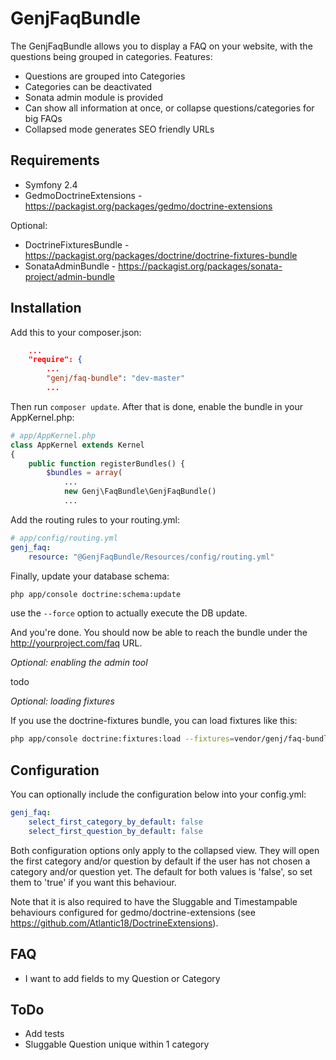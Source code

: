 # GenjFaqBundle

The GenjFaqBundle allows you to display a FAQ on your website, with the questions being grouped in categories. Features:

* Questions are grouped into Categories
* Categories can be deactivated
* Sonata admin module is provided
* Can show all information at once, or collapse questions/categories for big FAQs
* Collapsed mode generates SEO friendly URLs



## Requirements

* Symfony 2.4
* GedmoDoctrineExtensions - https://packagist.org/packages/gedmo/doctrine-extensions

Optional:

* DoctrineFixturesBundle - https://packagist.org/packages/doctrine/doctrine-fixtures-bundle
* SonataAdminBundle - https://packagist.org/packages/sonata-project/admin-bundle



## Installation

Add this to your composer.json:

```json
    ...
    "require": {
        ...
        "genj/faq-bundle": "dev-master"
        ...
```

Then run `composer update`. After that is done, enable the bundle in your AppKernel.php:

```php
# app/AppKernel.php
class AppKernel extends Kernel
{
    public function registerBundles() {
        $bundles = array(
            ...
            new Genj\FaqBundle\GenjFaqBundle()
            ...
```

Add the routing rules to your routing.yml:

```yml
# app/config/routing.yml
genj_faq:
    resource: "@GenjFaqBundle/Resources/config/routing.yml"
```

Finally, update your database schema:

```bash
php app/console doctrine:schema:update
```

use the ```--force``` option to actually execute the DB update.

And you're done. You should now be able to reach the bundle under the http://yourproject.com/faq URL.

*Optional: enabling the admin tool*

todo

*Optional: loading fixtures*

If you use the doctrine-fixtures bundle, you can load fixtures like this:

```bash
php app/console doctrine:fixtures:load --fixtures=vendor/genj/faq-bundle/Genj/FaqBundle/DataFixtures
```


## Configuration

You can optionally include the configuration below into your config.yml:

```yml
genj_faq:
    select_first_category_by_default: false
    select_first_question_by_default: false
```

Both configuration options only apply to the collapsed view. They will open the first category and/or question by
default if the user has not chosen a category and/or question yet. The default for both values is 'false', so set them
to 'true' if you want this behaviour.

Note that it is also required to have the Sluggable and Timestampable behaviours configured for
gedmo/doctrine-extensions (see https://github.com/Atlantic18/DoctrineExtensions).


## FAQ

* I want to add fields to my Question or Category



## ToDo

* Add tests
* Sluggable Question unique within 1 category